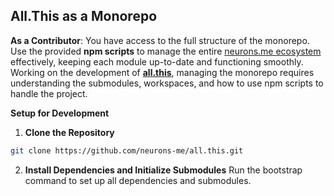 ## **All.This as a Monorepo**
 **As a Contributor**: You have access to the full structure of the monorepo. Use the provided **npm scripts** to manage the entire [neurons.me ecosystem](https://neurons.me) effectively, keeping each module up-to-date and functioning smoothly.
Working on the development of **[all.this](https://docs.neurons.me/all.this)**, managing the monorepo requires understanding the submodules, workspaces, and how to use npm scripts to handle the project.

**Setup for Development**
1. **Clone the Repository**
```bash
git clone https://github.com/neurons-me/all.this.git
```
2. **Install Dependencies and Initialize Submodules**
   Run the bootstrap command to set up all dependencies and submodules.